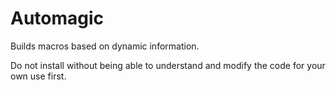 # Automagic

Builds macros based on dynamic information.

Do not install without being able to understand and modify the code for your own use first.
